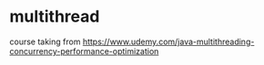 # multithread

course taking from https://www.udemy.com/java-multithreading-concurrency-performance-optimization
